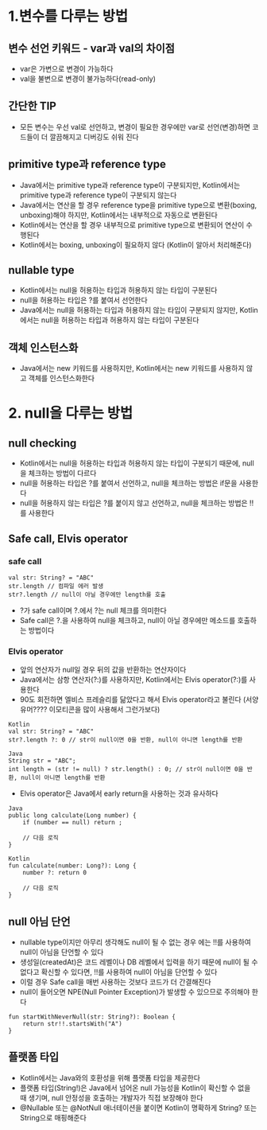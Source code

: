 # 1.변수를 다루는 방법

## 변수 선언 키워드 - var과 val의 차이점
- var은 가변으로 변경이 가능하다
- val을 불변으로 변경이 불가능하다(read-only)

## 간단한 TIP
- 모든 변수는 우선 val로 선언하고, 변경이 필요한 경우에만 var로 선언(변경)하면 코드들이 더 깔끔해지고 디버깅도 쉬워 진다

## primitive type과 reference type
- Java에서는 primitive type과 reference type이 구분되지만, Kotlin에서는 primitive type과 reference type이 구분되지 않는다
- Java에서는 연산을 할 경우 reference type을 primitive type으로 변환(boxing, unboxing)해야 하지만, Kotlin에서는 내부적으로 자동으로 변환된다
- Kotlin에서는 연산을 할 경우 내부적으로 primitive type으로 변환되어 연산이 수행된다
- Kotlin에서는 boxing, unboxing이 필요하지 않다 (Kotlin이 알아서 처리해준다)

## nullable type
- Kotlin에서는 null을 허용하는 타입과 허용하지 않는 타입이 구분된다
- null을 허용하는 타입은 ?를 붙여서 선언한다
- Java에서는 null을 허용하는 타입과 허용하지 않는 타입이 구분되지 않지만, Kotlin에서는 null을 허용하는 타입과 허용하지 않는 타입이 구분된다

## 객체 인스턴스화
- Java에서는 new 키워드를 사용하지만, Kotlin에서는 new 키워드를 사용하지 않고 객체를 인스턴스화한다


# 2. null을 다루는 방법

## null checking
- Kotlin에서는 null을 허용하는 타입과 허용하지 않는 타입이 구분되기 때문에, null을 체크하는 방법이 다르다
- null을 허용하는 타입은 ?를 붙여서 선언하고, null을 체크하는 방법은 if문을 사용한다
- null을 허용하지 않는 타입은 ?를 붙이지 않고 선언하고, null을 체크하는 방법은 !!를 사용한다

## Safe call, Elvis operator

### safe call
```
val str: String? = "ABC"
str.length // 컴파일 에러 발생
str?.length // null이 아닐 경우에만 length를 호출
```
- ?가 safe call이며 ?.에서 ?는 null 체크를 의미한다
- Safe call은 ?.을 사용하여 null을 체크하고, null이 아닐 경우에만 메소드를 호출하는 방법이다

### Elvis operator
- 앞의 연산자가 null일 경우 뒤의 값을 반환하는 연산자이다
- Java에서는 삼항 연산자(?:)를 사용하지만, Kotlin에서는 Elvis operator(?:)를 사용한다
- 90도 회전하면 엘비스 프레슬리를 닮았다고 해서 Elvis operator라고 불린다 (서양유머???? 이모티콘을 많이 사용해서 그런가보다)
```
Kotlin
val str: String? = "ABC"
str?.length ?: 0 // str이 null이면 0을 반환, null이 아니면 length를 반환

Java
String str = "ABC";
int length = (str != null) ? str.length() : 0; // str이 null이면 0을 반환, null이 아니면 length를 반환
```
- Elvis operator은 Java에서 early return을 사용하는 것과 유사하다
```
Java 
public long calculate(Long number) {
    if (number == null) return ;
    
    // 다음 로직
}

Kotlin
fun calculate(number: Long?): Long {
    number ?: return 0
    
    // 다음 로직
}
```

## null 아님 단언
- nullable type이지만 아무리 생각해도 null이 될 수 없는 경우 에는 !!를 사용하여 null이 아님을 단언할 수 있다
- 생성일(createdAt)은 코드 레벨이나 DB 레벨에서 입력을 하기 때문에 null이 될 수 없다고 확신할 수 있다면, !!를 사용하여 null이 아님을 단언할 수 있다
- 이럴 경우 Safe call을 매번 사용하는 것보다 코드가 더 간결해진다
- null이 들어오면 NPE(Null Pointer Exception)가 발생할 수 있으므로 주의해야 한다
```
fun startWithNeverNull(str: String?): Boolean {
    return str!!.startsWith("A")
}
```

## 플랫폼 타입
- Kotlin에서는 Java와의 호환성을 위해 플랫폼 타입을 제공한다
- 플랫폼 타입(String!)은 Java에서 넘어온 null 가능성을 Kotlin이 확신할 수 없을 때 생기며, null 안정성을 호출하는 개발자가 직접 보장해야 한다
- @Nullable 또는 @NotNull 애너테이션을 붙이면 Kotlin이 명확하게 String? 또는 String으로 매핑해준다